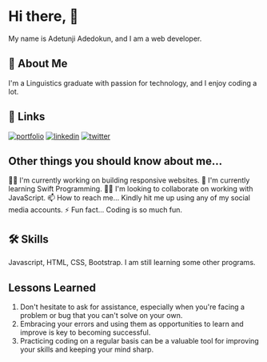 
# Hi there, 👋

My name is Adetunji Adedokun, and I am a web developer.


## 🚀 About Me
I'm a Linguistics graduate with passion for technology, and I enjoy coding a lot.


## 🔗 Links
[![portfolio](https://img.shields.io/badge/my_portfolio-000?style=for-the-badge&logo=ko-fi&logoColor=white)](https://https://adetunjiadedokun.netlify.app/)
[![linkedin](https://img.shields.io/badge/linkedin-0A66C2?style=for-the-badge&logo=linkedin&logoColor=white)](https://www.linkedin.com/in/adetunji-adedokun)
[![twitter](https://img.shields.io/badge/twitter-1DA1F2?style=for-the-badge&logo=twitter&logoColor=white)](https://twitter.com/The_Detunji)


## Other things you should know about me...
👩‍💻 I'm currently working on building responsive websites.
🧠 I'm currently learning Swift Programming.
👯‍♀️ I'm looking to collaborate on working with JavaScript.
📫 How to reach me... Kindly hit me up using any of my social media accounts.
⚡️ Fun fact... Coding is so much fun.


## 🛠 Skills
Javascript, HTML, CSS, Bootstrap. I am still learning some other programs.


## Lessons Learned

1. Don't hesitate to ask for assistance, especially when you're facing a problem or bug that you can't solve on your own.
2. Embracing your errors and using them as opportunities to learn and improve is key to becoming successful.
3. Practicing coding on a regular basis can be a valuable tool for improving your skills and keeping your mind sharp.
